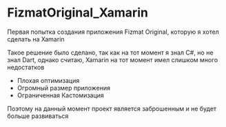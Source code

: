 # FizmatOriginal_Xamarin

Первая попытка создания приложения Fizmat Original, которую я хотел сделать на Xamarin

Такое решение было сделано, так как на тот момент я знал C#, но не знал Dart, однако считаю, Xamarin на тот момент имел слишком много недостатков
- Плохая оптимизация
- Огромный размер приложения
- Ограниченная Кастомизация

Поэтому на данный момент проект является заброшенным и не будет больше развиваться
